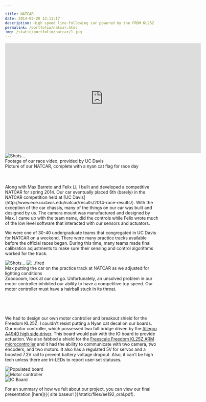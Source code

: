 ```yaml
---

title: NATCAR
date: 2014-05-20 12:11:17
description: High speed line-following car powered by the FRDM KL25Z
permalink: /portfolio/natcar.html
img: /static/portfolio/natcar/1.jpg
---
```


<div class="img_row">
	<iframe class="col two left" width="640" height="360" src="https://www.youtube.com/embed/H-Txe_B7EAo" frameborder="0" allowfullscreen></iframe>
	<img class="contain_col one right" src="{{ site.baseurl }}/static/portfolio/natcar/2.jpg" alt="Shots...">
</div>
<div class="col two left caption">
	Footage of our race video, provided by UC Davis
</div>
<div class="col one right caption">
	Picture of our NATCAR, complete with a nyan cat flag for race day
</div>
<br><br><br>
Along with Max Barreto and Felix Li, I built and developed a competitive NATCAR for spring 2014. Our car eventually placed 6th (barely) in the NATCAR competition held at [UC Davis](http://www.ece.ucdavis.edu/natcar/results/2014-race-results/). With the exception of the car chassis, many of the things on our car was built and designed by us. The camera mount was manufactured and designed by Max. I came up with the team name, did the controls while Felix wrote much of the low level software that interacted with our sensors and actuators.


We were one of 30-40 undergraduate teams that congregated in UC Davis for NATCAR on a weekend. There were many practice tracks available before the official races began. During this time, many teams made final calibration adjustments to make sure their sensing and control algorithms worked for the track.

<div class="img_row">
	<img class="contain_col half" src="{{ site.baseurl }}/static/portfolio/natcar/3.jpg" alt="Shots...">
	<img class="contain_col half" src="{{ site.baseurl }}/static/portfolio/natcar/4.jpg" alt="...fired">
</div>
<div class="col half left caption">
	Max putting the car on the practice track at NATCAR as we adjusted for lighting conditions
</div>
<div class="col half right caption">
	Zoooooom, look at our car go. Unfortunately, an unsolved problem in our motor controller inhibited our ability to have a competitive top speed. Our motor controller must have a hairball stuck in its throat.
</div>

<br><br><br>

We had to design our own motor controller and breakout shield for the Freedom KL25Z. I couldn't resist putting a Nyan cat decal on our boards. Our motor controller, which possessed two full bridge driven by the [Allegro A4940 high side driver](http://www.digikey.com/product-detail/en/A4940KLPTR-T/620-1319-6-ND/2042760). This board would pair with the IO board to provide actuation. We also fabbed a shield for the [Freescale Freedom KL25Z ARM microcontroller](http://www.freescale.com/webapp/sps/site/prod_summary.jsp?code=FRDM-KL25Z) and it had the ability to communicate with two camera, two encoders, and two motors. It also has a regulated 5V for servos and a boosted 7.2V rail to prevent battery voltage dropout. Also, it can't be high tech unless there are tri-LEDs to report user-set statuses.

<div class="multiple-items">
	<div><img src="{{ site.baseurl }}/static/portfolio/natcar/1.jpg" alt="Populated board"></div>
	<div><img src="{{ site.baseurl }}/static/portfolio/natcar/5.png" alt="Motor controller"></div>
	<div><img src="{{ site.baseurl }}/static/portfolio/natcar/6.png" alt="IO Board"></div>
</div>

<script type="text/javascript">
$(document).ready(function(){
  $('.multiple-items').slick({
  	dots: true,
	infinite: false,
	slidesToShow: 1,
	slidesToScroll: 1,
	adaptiveHeight: true
  });
});
</script>

For an summary of how we felt about our project, you can view our final presentation [here]({{ site.baseurl }}/static/files/ee192_oral.pdf).
